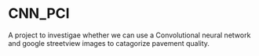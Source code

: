 # CNN_PCI
A project to investigae whether we can use a Convolutional neural network and google streetview images to catagorize pavement quality.
